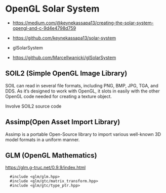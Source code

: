 # OpenGL Solar System
- https://medium.com/@keynekassapa13/creating-the-solar-system-opengl-and-c-9d4e4798d759
- https://github.com/keynekassapa13/solar-system

- glSolarSystem
 - https://github.com/MarcelIwanicki/glSolarSystem
 


## SOIL2 (Simple OpenGL Image Library)
SOIL can read in several file formats, including PNG, BMP, JPG, TGA, and DDS. As it’s designed to work with OpenGL, it slots in easily with the other OpenGL code needed for creating a texture object.

Involve SOIL2 source code


## Assimp(Open Asset Import Library) 
Assimp is a portable Open-Source library to import various well-known 3D model formats in a uniform manner.


## GLM (OpenGL Mathematics)
https://glm.g-truc.net/0.9.9/index.html

```
  #include <glm/glm.hpp>
  #include <glm/gtc/matrix_transform.hpp>
  #include <glm/gtc/type_ptr.hpp>
```